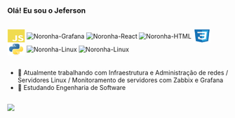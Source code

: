  ### Olá! Eu sou o Jeferson 
<div style="display: inline_block"><br>
  <img align="center" alt="Noronha-Js" height="30" width="40" src="https://raw.githubusercontent.com/devicons/devicon/master/icons/javascript/javascript-plain.svg">
  <img align="center" alt="Noronha-Grafana" height="30" width="40" src="https://cdn.jsdelivr.net/gh/devicons/devicon/icons/grafana/grafana-original-wordmark.svg">
  <img align="center" alt="Noronha-React" height="30" width="40" src="https://cdn.jsdelivr.net/gh/devicons/devicon/icons/react/react-original-wordmark.svg">
  <img align="center" alt="Noronha-HTML" height="30" width="40" src="https://cdn.jsdelivr.net/gh/devicons/devicon/icons/html5/html5-original-wordmark.svg">
  <img align="center" alt="Rafa-CSS" height="30" width="40" src="https://raw.githubusercontent.com/devicons/devicon/master/icons/css3/css3-original.svg">
  <img align="center" alt="Rafa-Python" height="30" width="40" src="https://raw.githubusercontent.com/devicons/devicon/master/icons/python/python-original.svg">
  <img align="center" alt="Noronha-Linux" height="30" width="40" src="https://cdn.jsdelivr.net/gh/devicons/devicon/icons/linux/linux-original.svg">
<img align="center" alt="Noronha-Linux" height="30" width="40" src="https://cdn.jsdelivr.net/gh/devicons/devicon/icons/bootstrap/bootstrap-original-wordmark.svg">
</div>

##

- 🔭 Atualmente trabalhando com Infraestrutura e Administração de redes / Servidores Linux / Monitoramento de servidores com Zabbix e Grafana
- 🌱 Estudando Engenharia de Software

##

<div>
  <a href="https://www.linkedin.com/in/jeferson-noronha-39868b5a" target="_blank"><img src="https://img.shields.io/badge/-LinkedIn-%230077B5?style=for-the-badge&logo=linkedin&logoColor=white" target="_blank"></a> 
  
</div>
